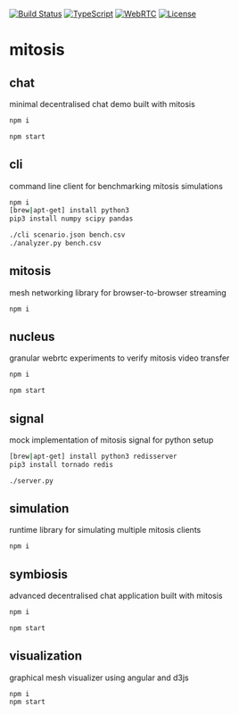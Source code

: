 [![Build Status](https://travis-ci.org/auxdotapp/mitosis.svg?branch=master)](https://travis-ci.org/auxdotapp/mitosis)
[![TypeScript](https://img.shields.io/badge/lang-TypeScript-blue.svg)](https://www.typescriptlang.org)
[![WebRTC](https://img.shields.io/badge/tech-WebRTC-ff69b4.svg)](https://www.typescriptlang.org)
[![License](https://img.shields.io/github/license/auxdotapp/mitosis.svg)](https://github.com/auxdotapp/mitosis/blob/master/LICENSE)

# mitosis

## chat
minimal decentralised chat demo built with mitosis
```bash
npm i

npm start
```

## cli
command line client for benchmarking mitosis simulations
```bash
npm i
[brew|apt-get] install python3
pip3 install numpy scipy pandas

./cli scenario.json bench.csv
./analyzer.py bench.csv
```

## mitosis
mesh networking library for browser-to-browser streaming
```bash
npm i
```

## nucleus
granular webrtc experiments to verify mitosis video transfer
```bash
npm i

npm start
```

## signal
mock implementation of mitosis signal for python setup
```bash
[brew|apt-get] install python3 redisserver
pip3 install tornado redis

./server.py
```

## simulation
runtime library for simulating multiple mitosis clients
```bash
npm i
```

## symbiosis
advanced decentralised chat application built with mitosis
```bash
npm i

npm start
```

## visualization
graphical mesh visualizer using angular and d3js
```
npm i
npm start
```
